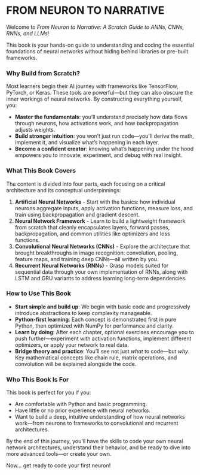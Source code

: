 # FROM NEURON TO NARRATIVE

Welcome to *From Neuron to Narrative: A Scratch Guide to ANNs, CNNs, RNNs, and LLMs*! 

This book is your hands-on guide to understanding and coding the essential foundations of neural networks without hiding behind libraries or pre-built frameworks.

### Why Build from Scratch?

Most learners begin their AI journey with frameworks like TensorFlow, PyTorch, or Keras. These tools are powerful—but they can also obscure the inner workings of neural networks. By constructing everything yourself, you:

* **Master the fundamentals**: you’ll understand precisely how data flows through neurons, how activations work, and how backpropagation adjusts weights.
* **Build stronger intuition**: you won’t just run code—you'll derive the math, implement it, and visualize what’s happening in each layer.
* **Become a confident creator**: knowing what’s happening under the hood empowers you to innovate, experiment, and debug with real insight.

### What This Book Covers

The content is divided into four parts, each focusing on a critical architecture and its conceptual underpinnings:

1. **Artificial Neural Networks** - Start with the basics: how individual neurons aggregate inputs, apply activation functions, measure loss, and train using backpropagation and gradient descent.
2. **Neural Network Framework** - Learn to build a lightweight framework from scratch that cleanly encapsulates layers, forward passes, backpropagation, and common utilities like optimizers and loss functions.
3. **Convolutional Neural Networks (CNNs)** - Explore the architecture that brought breakthroughs in image recognition: convolution, pooling, feature maps, and training deep CNNs—all written by you.
4. **Recurrent Neural Networks (RNNs)** - Grasp models suited for sequential data through your own implementation of RNNs, along with LSTM and GRU variants to address learning long-term dependencies.

### How to Use This Book

* **Start simple and build up**: We begin with basic code and progressively introduce abstractions to keep complexity manageable.
* **Python-first learning**: Each concept is demonstrated first in pure Python, then optimized with NumPy for performance and clarity.
* **Learn by doing**: After each chapter, optional exercises encourage you to push further—experiment with activation functions, implement different optimizers, or apply your network to real data.
* **Bridge theory and practice**: You’ll see not just *what* to code—but *why*. Key mathematical concepts like chain rule, matrix operations, and convolution will be explained alongside the code.

### Who This Book Is For

This book is perfect for you if you:

* Are comfortable with Python and basic programming.
* Have little or no prior experience with neural networks.
* Want to build a deep, intuitive understanding of how neural networks work—from neurons to frameworks to convolutional and recurrent architectures.

By the end of this journey, you'll have the skills to code your own neural network architectures, understand their behavior, and be ready to dive into more advanced tools—or create your own.

Now… get ready to code your first neuron!


```{tableofcontents}
```
